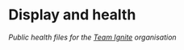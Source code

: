 # Display and health
*Public health files for the [Team Ignite](https://github.com/igteteam) organisation*

